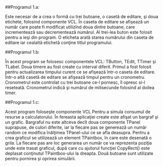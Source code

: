 ##Programul 1.a:

Este necesar de a crea o formă cu trei butoane, o casetă de editare, şi doua etichete, folosind componente VCL. În caseta de editare se afişează un număr care poate fi modificat utilizînd doua dintre butoane, care incrementează sau decrementează numărul. Al trei-lea buton este folosit pentru a ieşi din program. O eticheta arată starea numărului din caseta de editare iar cealaltă etichetă conţine titlul programului.

##Programul 1.b:

În acest program se folosesc componentele VCL: TButton, TEdit, TTimer şi TLabel. Doua timere au fost create cu interval diferit. Primul a fost folosit pentru actualizarea timpului curent ce se afişează într-o caseta de editare. Într-o altă casetă de editare se afişează timpul pentru un cronometru. Cronometrul este controlat cu trei butoane ce-l pornesc, îl opresc si-l reseteată. Cronometrul indică şi numărul de milisecunde folosind al doilea timer.

##Programul 1.c:

Acest program foloseşte componente VCL Pentru a simula consumul de resurse a calculatorului. În fereasta aplicaţiei create este afişat un bargraf şi un grafic. Bargraful nu este altceva decît doua componente TPanel suprapuse, de culori diferite, iar la fiecare pas se generează un număr random ce modifica înălţimea TPanel-ului ce se afla deasupra. Pentru a crea graficul se utilizează un element TPaintbox, în care este desenată o grila. La fiecare pas are loc generarea un număr ce va reprezenta poziţia unde este trasat graficul, după care cu ajutorul funcţiei CopyRect() este deplasat conţinutul TPaintbox-ului la dreapta. Două butoane sunt utilizate pentru pornirea şi oprirea simulării.
